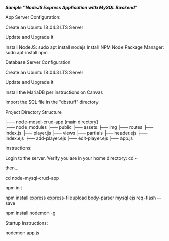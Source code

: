 ***Sample "NodeJS Express Application with MySQL Backend"***

App Server Configuration:

Create an Ubuntu 18.04.3 LTS Server

Update and Upgrade it

Install NodeJS:  sudo apt install nodejs
Install NPM Node Package Manager:   sudo apt install npm

Database Server Configuration

Create an Ubuntu 18.04.3 LTS Server

Update and Upgrade it

Install the MariaDB per instructions on Canvas

Import the SQL file in the "dbstuff" directory


Project Directory Structure

├── node-mqsql-crud-app (main directory)   
    ├── node_modules
    ├── public
        ├── assets 
            ├── img
    ├── routes
        ├── index.js
        ├── player.js
    ├── views
        ├── partials 
            ├── header.ejs
        ├── index.ejs
        ├── add-player.ejs
        ├── edit-player.ejs
    ├── app.js  

Instructions:

Login to the server. Verify you are in your home directory: cd ~

then...

cd node-mysql-crud-app

npm init

npm install express express-fileupload body-parser mysql ejs req-flash --save

npm install nodemon -g

Startup Instructions:

nodemon app.js
